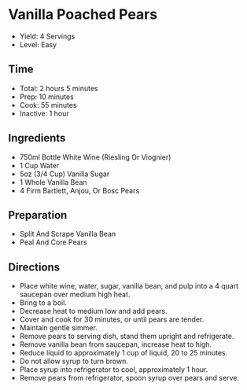 # Vanilla Poached Pears

* Yield: 4 Servings
* Level: Easy

## Time

* Total: 2 hours 5 minutes
* Prep: 10 minutes
* Cook: 55 minutes
* Inactive: 1 hour

## Ingredients

* 750ml Bottle White Wine (Riesling Or Viognier)
* 1 Cup Water
* 5oz (3/4 Cup) Vanilla Sugar
* 1 Whole Vanilla Bean
* 4 Firm Bartlett, Anjou, Or Bosc Pears

## Preparation

* Split And Scrape Vanilla Bean
* Peal And Core Pears

## Directions

* Place white wine, water, sugar, vanilla bean, and pulp into a 4 quart saucepan over medium high heat.
* Bring to a boil.
* Decrease heat to medium low and add pears.
* Cover and cook for 30 minutes, or until pears are tender.
* Maintain gentle simmer.
* Remove pears to serving dish, stand them upright and refrigerate.
* Remove vanilla bean from saucepan, increase heat to high.
* Reduce liquid to approximately 1 cup of liquid, 20 to 25 minutes.
* Do not allow syrup to turn brown.
* Place syrup into refrigerator to cool, approximately 1 hour.
* Remove pears from refrigerator, spoon syrup over pears and serve.